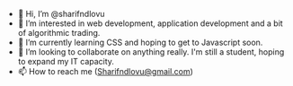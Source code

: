 - 👋 Hi, I’m @sharifndlovu
- 👀 I’m interested in web development, application development and a bit of algorithmic trading.
- 🌱 I’m currently learning CSS and hoping to get to Javascript soon.
- 💞️ I’m looking to collaborate on anything really. I'm still a student, hoping to expand my IT capacity. 
- 📫 How to reach me (Sharifndlovu@gmail.com)

